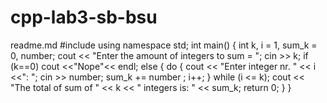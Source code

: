 # cpp-lab3-sb-bsu
readme.md
#include<iostream>
using namespace std;
int main()
{
    int k, i = 1, sum_k = 0, number;
    cout << "Enter the amount of integers to sum = "; cin >> k;
    if (k==0)
        cout <<"Nope"<< endl;
    else
    {
    do {
    cout << "Enter integer nr. " << i <<": ";
        cin >> number;
        sum_k += number ; i++;
    } while (i <= k);
    cout << "The total of sum of " << k << " integers is: " << sum_k;
    return 0;
}
}
